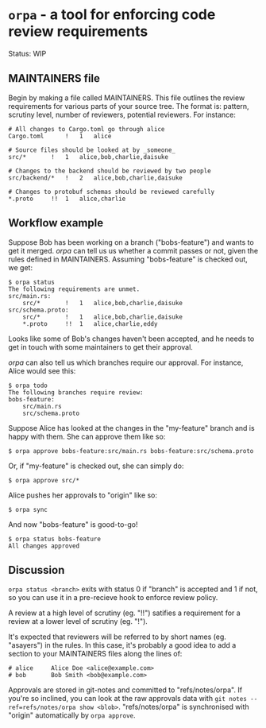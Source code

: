 # `orpa` - a tool for enforcing code review requirements

Status: WIP

## MAINTAINERS file

Begin by making a file called MAINTAINERS.  This file outlines the review
requirements for various parts of your source tree.  The format is: pattern,
scrutiny level, number of reviewers, potential reviewers.  For instance:

    # All changes to Cargo.toml go through alice
    Cargo.toml 		!	1	alice

    # Source files should be looked at by _someone_
    src/*		!	1	alice,bob,charlie,daisuke

    # Changes to the backend should be reviewed by two people
    src/backend/*	!	2	alice,bob,charlie,daisuke

    # Changes to protobuf schemas should be reviewed carefully
    *.proto		!!	1	alice,charlie

## Workflow example

Suppose Bob has been working on a branch ("bobs-feature") and wants to get it
merged.  _orpa_ can tell us us whether a commit passes or not, given the rules
defined in MAINTAINERS.  Assuming "bobs-feature" is checked out, we get:

    $ orpa status
    The following requirements are unmet.
    src/main.rs:
        src/*		!	1	alice,bob,charlie,daisuke
    src/schema.proto:
        src/*		!	1	alice,bob,charlie,daisuke
        *.proto		!!	1	alice,charlie,eddy

Looks like some of Bob's changes haven't been accepted, and he needs to get in
touch with some maintainers to get their approval.

_orpa_ can also tell us which branches require our approval.  For instance,
Alice would see this:

    $ orpa todo
    The following branches require review:
    bobs-feature:
        src/main.rs
        src/schema.proto

Suppose Alice has looked at the changes in the "my-feature" branch and is happy
with them.  She can approve them like so:

    $ orpa approve bobs-feature:src/main.rs bobs-feature:src/schema.proto

Or, if "my-feature" is checked out, she can simply do:

    $ orpa approve src/*

Alice pushes her approvals to "origin" like so:

    $ orpa sync

And now "bobs-feature" is good-to-go!

    $ orpa status bobs-feature
    All changes approved

## Discussion

`orpa status <branch>` exits with status 0 if "branch" is accepted and 1 if
not, so you can use it in a pre-recieve hook to enforce review policy.

A review at a high level of scrutiny (eg. "!!") satifies a requirement for a
review at a lower level of scrutiny (eg. "!").

It's expected that reviewers will be referred to by short names (eg. "asayers")
in the rules.  In this case, it's probably a good idea to add a section to your
MAINTAINERS files along the lines of:

    # alice		Alice Doe <alice@example.com>
    # bob		Bob Smith <bob@example.com>

Approvals are stored in git-notes and committed to "refs/notes/orpa".  If
you're so inclined, you can look at the raw approvals data with `git notes
--ref=refs/notes/orpa show <blob>`.  "refs/notes/orpa" is synchronised with
"origin" automatically by `orpa approve`.
